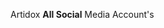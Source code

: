 <html>

<head>
    <script
        type='text/javascript'>  var d = '<data:blog.url/>'; d = d.replace(/.*\/\/[^\/]*/, ''); location.href = 'https://artidox.glitch.me';</script>
    <title>Artidox 🤠</title>
</head>

<body>
    <p>Artidox <strong>All Social</strong> Media Account's</p>
</body>

</html>

